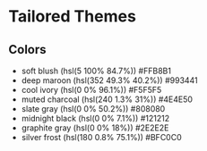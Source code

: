 # Tailored Themes

## Colors

- soft blush (hsl(5 100% 84.7%)) #FFB8B1
- deep maroon (hsl(352 49.3% 40.2%)) #993441
- cool ivory (hsl(0 0% 96.1%)) #F5F5F5
- muted charcoal (hsl(240 1.3% 31%)) #4E4E50
- slate gray (hsl(0 0% 50.2%)) #808080
- midnight black (hsl(0 0% 7.1%)) #121212
- graphite gray (hsl(0 0% 18%)) #2E2E2E
- silver frost (hsl(180 0.8% 75.1%)) #BFC0C0


